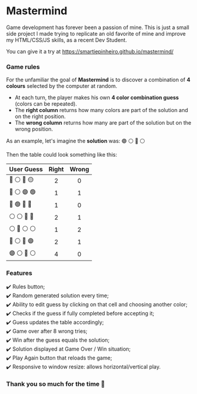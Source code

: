 # **Mastermind**
Game development has forever been a passion of mine. This is just a small side project I made trying to replicate an old favorite of mine and improve my HTML/CSS/JS skills, as a recent Dev Student.

You can give it a try at https://smartiepinheiro.github.io/mastermind/

### Game rules

For the unfamiliar the goal of **Mastermind** is to discover a combination of **4 colours** selected by the computer at random. 
- At each turn, the player makes his own **4 color combination guess** (colors can be repeated).
- The **right column** returns how many colors are part of the solution and on the right position.
- The **wrong column** returns how many are part of the solution but on the wrong position.

As an example, let's imagine the **solution** was: 🟣 ⚪ 🔴 ⚪  

Then the table could look something like this:

| User Guess      | Right    | Wrong  |
| ---------------  | :-------: | :-------: | 
| 🔵 ⚪ 🔴 🟡  |       2      |      0     | 
| 🔵 ⚪ 🟣 🟢  |       1      |      1     |
| 🔵 🟢 🔴 🔴  |       1      |      0     |
| ⚪ ⚪ 🔴 🔴  |       2      |      1     |
| ⚪ 🔴 ⚪ ⚪  |       1      |      2     |
| 🔴 ⚪ 🔴 🟣  |       2      |      1     |
| 🟣 ⚪ 🔴 ⚪  |       4      |      0     |

### Features
✔️ Rules button;  
✔️ Random generated solution every time;  
✔️ Ability to edit guess by clicking on that cell and choosing another color;  
✔️ Checks if the guess if fully completed before accepting it;  
✔️ Guess updates the table accordingly;  
✔️ Game over after 8 wrong tries;  
✔️ Win after the guess equals the solution;  
✔️ Solution displayed at Game Over / Win situation;  
✔️ Play Again button that reloads the game;  
✔️ Responsive to window resize: allows horizontal/vertical play.  

### Thank you so much for the time 🙋